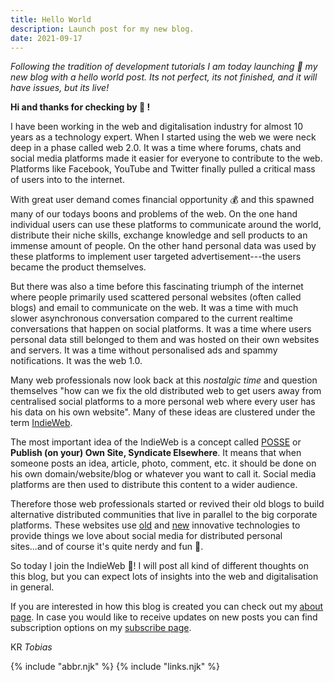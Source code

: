 ```yaml
---
title: Hello World
description: Launch post for my new blog.
date: 2021-09-17
---
```

_Following the tradition of development tutorials I am today launching 🎉 my new blog with a hello world post. Its not perfect, its not finished, and it will have issues, but its live!_

**Hi and thanks for checking by 👋 !**

I have been working in the web and digitalisation industry for almost 10 years as a technology expert. When I started using the web we were neck deep in a phase called web 2.0. It was a time where forums, chats and social media platforms made it easier for everyone to contribute to the web. Platforms like Facebook, YouTube and Twitter finally pulled a critical mass of users into to the internet.

With great user demand comes financial opportunity 💰 and this spawned many of our todays boons and problems of the web. On the one hand individual users can use these platforms to communicate around the world, distribute their niche skills, exchange knowledge and sell products to an immense amount of people. On the other hand personal data was used by these platforms to implement user targeted advertisement---the users became the product themselves.

But there was also a time before this fascinating triumph of the internet where people primarily used scattered personal websites (often called blogs) and email to communicate on the web. It was a time with much slower asynchronous conversation compared to the current realtime conversations that happen on social platforms. It was a time where users personal data still belonged to them and was hosted on their own websites and servers. It was a time without personalised ads and spammy notifications. It was the web 1.0.

Many web professionals now look back at this _nostalgic time_ and question themselves "how can we fix the old distributed web to get users away from centralised social platforms to a more personal web where every user has his data on his own website". Many of these ideas are clustered under the term [IndieWeb](https://indieweb.org/).

The most important idea of the IndieWeb is a concept called [POSSE](https://indieweb.org/POSSE) or **Publish (on your) Own Site, Syndicate Elsewhere**. It means that when someone posts an idea, article, photo, comment, etc. it should be done on his own domain/website/blog or whatever you want to call it. Social media platforms are then used to distribute this content to a wider audience.

Therefore those web professionals started or revived their old blogs to build alternative distributed communities that live in parallel to the big corporate platforms. These websites use [old](https://en.wikipedia.org/wiki/RSS) and [new](https://indieweb.org/Webmention) innovative technologies to provide things we love about social media for distributed personal sites...and of course it's quite nerdy and fun 🤖.

So today I join the IndieWeb 🥳! I will post all kind of different thoughts on this blog, but you can expect lots of insights into the web and digitalisation in general.

If you are interested in how this blog is created you can check out my [about page](/about/). In case you would like to receive updates on new posts you can find subscription options on my [subscribe page](/subscribe/).

KR
_Tobias_

{% include "abbr.njk" %}
{% include "links.njk" %}
